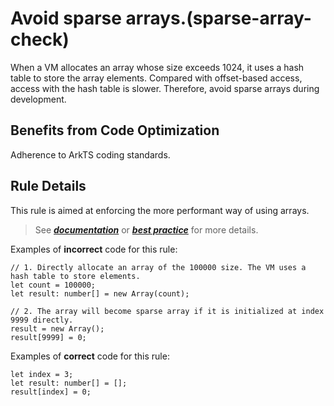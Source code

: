 # Avoid sparse arrays.(sparse-array-check)

When a VM allocates an array whose size exceeds 1024, it uses a hash table to store the array elements. Compared with offset-based access, access with the hash table is slower. Therefore, avoid sparse arrays during development.

## Benefits from Code Optimization
Adherence to ArkTS coding standards.

## Rule Details
This rule is aimed at enforcing the more performant way of using arrays.
>See [***documentation***](https://developer.huawei.com/consumer/cn/doc/harmonyos-guides-V13/ide-sparse-array-check-V13) or [***best practice***](https://developer.huawei.com/consumer/cn/doc/harmonyos-guides-V5/arkts-high-performance-programming-V5#%E9%81%BF%E5%85%8D%E4%BD%BF%E7%94%A8%E7%A8%80%E7%96%8F%E6%95%B0%E7%BB%84) for more details.

Examples of **incorrect** code for this rule:

```ets
// 1. Directly allocate an array of the 100000 size. The VM uses a hash table to store elements.
let count = 100000;
let result: number[] = new Array(count);

// 2. The array will become sparse array if it is initialized at index 9999 directly.
result = new Array();
result[9999] = 0;
```

Examples of **correct** code for this rule:

```ets
let index = 3;
let result: number[] = [];
result[index] = 0;
```
